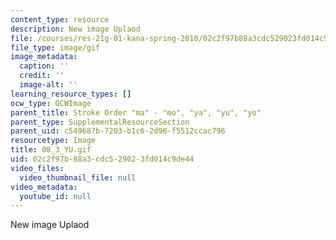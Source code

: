 ```yaml
---
content_type: resource
description: New image Uplaod
file: /courses/res-21g-01-kana-spring-2010/02c2f97b88a3cdc529023fd014c9de44_08_3_YU.gif
file_type: image/gif
image_metadata:
  caption: ''
  credit: ''
  image-alt: ''
learning_resource_types: []
ocw_type: OCWImage
parent_title: Stroke Order "ma" - "mo", "ya", "yu", "yo"
parent_type: SupplementalResourceSection
parent_uid: c549687b-7203-b1c6-2d96-f5512ccac796
resourcetype: Image
title: 08_3_YU.gif
uid: 02c2f97b-88a3-cdc5-2902-3fd014c9de44
video_files:
  video_thumbnail_file: null
video_metadata:
  youtube_id: null
---
```

New image Uplaod

